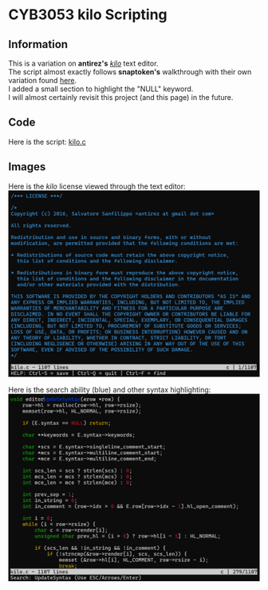 # CYB3053 kilo Scripting
## Information
This is a variation on **antirez's** [_kilo_](https://github.com/antirez/kilo) text editor. <br />
The script almost exactly follows **snaptoken's** walkthrough with their own variation found [here](https://viewsourcecode.org/snaptoken/kilo/index.html). <br />
I added a small section to highlight the "NULL" keyword. <br />
I will almost certainly revisit this project (and this page) in the future. <br />

## Code
Here is the script: [kilo.c](projects/CYB3053-kilo.c) <br />

## Images
Here is the _kilo_ license viewed through the text editor: <br />
![kilo-LICENSE.png](kilo-LICENSE.png) <br />

Here is the search ability (blue) and other syntax highlighting: <br />
![kilo-Search.png](kilo-Search.png) <br />
